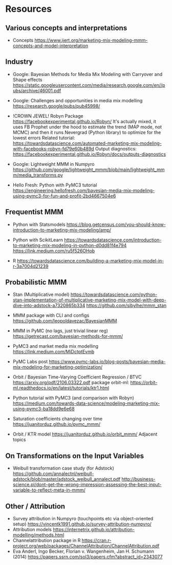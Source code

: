 # Resources 

## Various concepts and interpretations
- Concepts 
https://www.ijert.org/marketing-mix-modeling-mmm-concepts-and-model-interpretation

## Industry 
- Google: Bayesian Methods for Media Mix Modeling with Carryover and Shape effects
https://static.googleusercontent.com/media/research.google.com/en//pubs/archive/46001.pdf
- Google: Challenges and opportunities in media mix modelling
https://research.google/pubs/pub45998/

- !CROWN JEWEL! Robyn Package 
https://facebookexperimental.github.io/Robyn/
It's actually mixed, it uses FB Prophet under the hood to estimate the trend (MAP mode, not MCMC) and then it runs Nevergrad (Python library) to optimize for the lowest errors
Related tutorial: https://towardsdatascience.com/automated-marketing-mix-modeling-with-facebooks-robyn-fd79e60b489d
Output diagnostics: https://facebookexperimental.github.io/Robyn/docs/outputs-diagnostics

- Google: Lightweight MMM in Numpyro
https://github.com/google/lightweight_mmm/blob/main/lightweight_mmm/media_transforms.py

- Hello Fresh: Python with PyMC3 tutorial
https://engineering.hellofresh.com/bayesian-media-mix-modeling-using-pymc3-for-fun-and-profit-2bd4667504e6




## Frequentist MMM
- Python with Statsmodels
https://blog.getcensus.com/you-should-know-introduction-to-marketing-mix-modeling/amp/

- Python with ScikitLearn
https://towardsdatascience.com/introduction-to-marketing-mix-modeling-in-python-d0dd81f4e794
https://link.medium.com/ru5f526OHob

- R
https://towardsdatascience.com/building-a-marketing-mix-model-in-r-3a7004d21239

## Probabilistic MMM
- Stan (Multiplicative model)
https://towardsdatascience.com/python-stan-implementation-of-multiplicative-marketing-mix-model-with-deep-dive-into-adstock-a7320865b334
https://github.com/sibylhe/mmm_stan
- MMM package with CLI and configs
https://github.com/leopoldavezac/BayesianMMM
- MMM in PyMC (no lags, just trivial linear reg)
https://getrecast.com/bayesian-methods-for-mmm/
- PyMC3 and market media mix modelling
https://link.medium.com/MiDctptEvmb
- PyMC Labs post
https://www.pymc-labs.io/blog-posts/bayesian-media-mix-modeling-for-marketing-optimization/
- Orbit / Bayesian Time-Varying Coefficient Regression / BTVC https://arxiv.org/pdf/2106.03322.pdf
package orbit-ml: https://orbit-ml.readthedocs.io/en/latest/tutorials/ktr1.html
- Python tutorial with PyMC3 (and comparison with Robyn)
https://medium.com/towards-data-science/modeling-marketing-mix-using-pymc3-ba18dd9e6e68

- Saturation coefficients changing over time
https://juanitorduz.github.io/pymc_mmm/
- Orbit / KTR model
https://juanitorduz.github.io/orbit_mmm/
Adjacent topics

## On Transformations on the Input Variables
- Weibull transformation case study (for Adstock)
https://github.com/annalectnl/weibull-adstock/blob/master/adstock_weibull_annalect.pdf
http://business-science.pl/dont-get-the-wrong-impression-assessing-the-best-input-variable-to-reflect-meta-in-mmm/

## Other / Attribution
- Survey attribution in Numpyro (touchpoints etc via object-oriented setup)
https://vincentk1991.github.io/survey-attribution-numpyro/
- Attribution models
https://internetrix.github.io/attribution-modelling/methods.html
- Channelattribution package in R
https://cran.r-project.org/web/packages/ChannelAttribution/ChannelAttribution.pdf 
- Eva Anderl, Ingo Becker, Florian v. Wangenheim, Jan H. Schumann (2014)
https://papers.ssrn.com/sol3/papers.cfm?abstract_id=2343077
